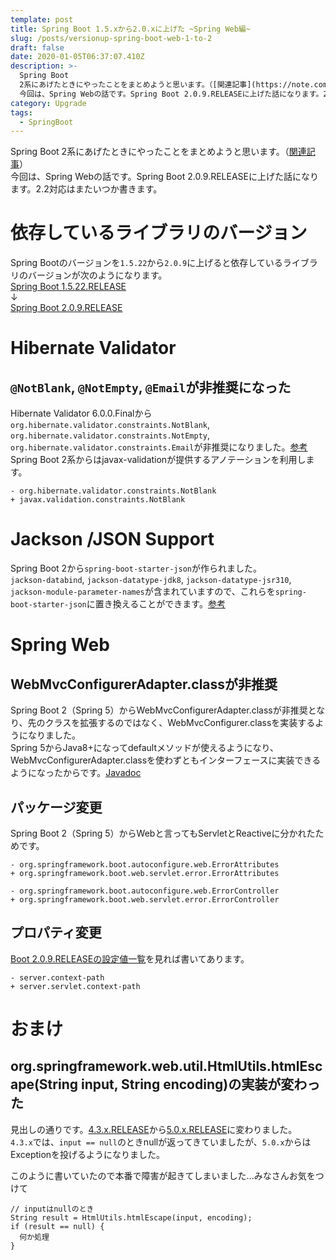 ```yaml
---
template: post
title: Spring Boot 1.5.xから2.0.xに上げた ~Spring Web編~
slug: /posts/versionup-spring-boot-web-1-to-2
draft: false
date: 2020-01-05T06:37:07.410Z
description: >-
  Spring Boot
  2系にあげたときにやったことをまとめようと思います。（[関連記事](https://note.com/b1a9idps/n/n0b9ca2ee57a2)） 
  今回は、Spring Webの話です。Spring Boot 2.0.9.RELEASEに上げた話になります。2.2対応はまたいつか書きます。
category: Upgrade
tags:
  - SpringBoot
---
```

Spring Boot 2系にあげたときにやったことをまとめようと思います。（[関連記事](https://note.com/b1a9idps/n/n0b9ca2ee57a2)）  
今回は、Spring Webの話です。Spring Boot 2.0.9.RELEASEに上げた話になります。2.2対応はまたいつか書きます。

# 依存しているライブラリのバージョン
Spring Bootのバージョンを`1.5.22`から`2.0.9`に上げると依存しているライブラリのバージョンが次のようになります。  
[Spring Boot 1.5.22.RELEASE](https://docs.spring.io/spring-boot/docs/1.5.22.RELEASE/reference/html/appendix-dependency-versions.html#appendix-dependency-versions)  
↓  
[Spring Boot 2.0.9.RELEASE](https://docs.spring.io/spring-boot/docs/2.0.9.RELEASE/reference/html/appendix-dependency-versions.html#appendix-dependency-versions)  

# Hibernate Validator
## `@NotBlank`, `@NotEmpty`, `@Email`が非推奨になった
Hibernate Validator 6.0.0.Finalから`org.hibernate.validator.constraints.NotBlank`, `org.hibernate.validator.constraints.NotEmpty`, `org.hibernate.validator.constraints.Email`が非推奨になりました。[参考](https://developer.jboss.org/wiki/HibernateValidatorMigrationGuide#jive_content_id_600Final)  
Spring Boot 2系からはjavax-validationが提供するアノテーションを利用します。
```
- org.hibernate.validator.constraints.NotBlank
+ javax.validation.constraints.NotBlank
```

# Jackson /JSON Support
Spring Boot 2から`spring-boot-starter-json`が作られました。  
`jackson-databind`, `jackson-datatype-jdk8`, `jackson-datatype-jsr310`, `jackson-module-parameter-names`が含まれていますので、これらを`spring-boot-starter-json`に置き換えることができます。[参考](https://github.com/spring-projects/spring-boot/blob/v2.0.0.RELEASE/spring-boot-project/spring-boot-starters/spring-boot-starter-json/pom.xml)

# Spring Web
## WebMvcConfigurerAdapter.classが非推奨
Spring Boot 2（Spring 5）からWebMvcConfigurerAdapter.classが非推奨となり、先のクラスを拡張するのではなく、WebMvcConfigurer.classを実装するようになりました。  
Spring 5からJava8+になってdefaultメソッドが使えるようになり、WebMvcConfigurerAdapter.classを使わずともインターフェースに実装できるようになったからです。[Javadoc](https://docs.spring.io/spring/docs/current/javadoc-api/org/springframework/web/servlet/config/annotation/WebMvcConfigurerAdapter.html)  

## パッケージ変更
Spring Boot 2（Spring 5）からWebと言ってもServletとReactiveに分かれたためです。  
```
- org.springframework.boot.autoconfigure.web.ErrorAttributes
+ org.springframework.boot.web.servlet.error.ErrorAttributes
```

```
- org.springframework.boot.autoconfigure.web.ErrorController
+ org.springframework.boot.web.servlet.error.ErrorController
```

## プロパティ変更
[Boot 2.0.9.RELEASEの設定値一覧](https://docs.spring.io/spring-boot/docs/2.0.9.RELEASE/reference/htmlsingle/#appendix)を見れば書いてあります。  

```
- server.context-path
+ server.servlet.context-path
```

# おまけ
## org.springframework.web.util.HtmlUtils.htmlEscape(String input, String encoding)の実装が変わった
見出しの通りです。[4.3.x.RELEASE](https://github.com/spring-projects/spring-framework/blob/4.3.x/spring-web/src/main/java/org/springframework/web/util/HtmlUtils.java#L81)から[5.0.x.RELEASE](https://github.com/spring-projects/spring-framework/blob/5.0.x/spring-web/src/main/java/org/springframework/web/util/HtmlUtils.java#L81)に変わりました。  
`4.3.x`では、`input == null`のときnullが返ってきていましたが、`5.0.x`からはExceptionを投げるようになりました。

このように書いていたので本番で障害が起きてしまいました...みなさんお気をつけて  
```
// inputはnullのとき
String result = HtmlUtils.htmlEscape(input, encoding);
if (result == null) {
  何か処理
}
```
